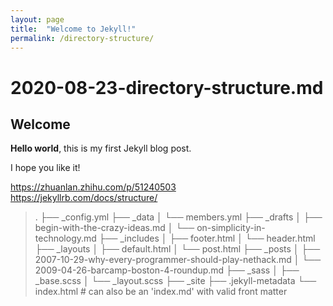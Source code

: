 ```yaml
---
layout: page
title:  "Welcome to Jekyll!"
permalink: /directory-structure/
---
```


# 2020-08-23-directory-structure.md

## Welcome

**Hello world**, this is my first Jekyll blog post.

I hope you like it!

https://zhuanlan.zhihu.com/p/51240503
https://jekyllrb.com/docs/structure/

> .
> ├── _config.yml
> ├── _data
> │   └── members.yml
> ├── _drafts
> │   ├── begin-with-the-crazy-ideas.md
> │   └── on-simplicity-in-technology.md
> ├── _includes
> │   ├── footer.html
> │   └── header.html
> ├── _layouts
> │   ├── default.html
> │   └── post.html
> ├── _posts
> │   ├── 2007-10-29-why-every-programmer-should-play-nethack.md
> │   └── 2009-04-26-barcamp-boston-4-roundup.md
> ├── _sass
> │   ├── _base.scss
> │   └── _layout.scss
> ├── _site
> ├── .jekyll-metadata
> └── index.html # can also be an 'index.md' with valid front matter
